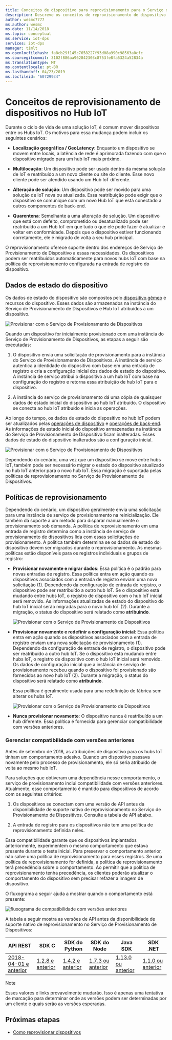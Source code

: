 ```yaml
---
title: Conceitos de dispositivo para reprovisionamento para o Serviço de Provisionamento de Dispositivos no Hub IoT do Azure | Microsoft Docs
description: Descreve os conceitos de reprovisionamento de dispositivo para o Serviço de Provisionamento de Dispositivos no Hub IoT do Azure
author: wesmc7777
ms.author: wesmc
ms.date: 11/14/2018
ms.topic: conceptual
ms.service: iot-dps
services: iot-dps
manager: timlt
ms.openlocfilehash: fa8cb29f145c7658227f93d08a990c98563a0cfc
ms.sourcegitcommit: 3102f886aa962842303c8753fe8fa5324a52834a
ms.translationtype: MT
ms.contentlocale: pt-BR
ms.lasthandoff: 04/23/2019
ms.locfileid: "60729934"
---
```

# <a name="iot-hub-device-reprovisioning-concepts"></a>Conceitos de reprovisionamento de dispositivos no Hub IoT

Durante o ciclo de vida de uma solução IoT, é comum mover dispositivos entre os Hubs IoT. Os motivos para essa mudança podem incluir os seguintes cenários:

* **Localização geográfica / GeoLatency**: Enquanto um dispositivo se movem entre locais, a latência de rede é aprimorada fazendo com que o dispositivo migrado para um hub IoT mais próximo.

* **Multilocação**: Um dispositivo pode ser usado dentro da mesma solução de IoT e reatribuído a um novo cliente ou site do cliente. Esse novo cliente pode ser atendido usando um Hub IoT diferente.

* **Alteração de solução**: Um dispositivo pode ser movido para uma solução de IoT nova ou atualizada. Essa reatribuição pode exigir que o dispositivo se comunique com um novo Hub IoT que está conectado a outros componentes de back-end.

* **Quarentena**: Semelhante a uma alteração de solução. Um dispositivo que está com defeito, comprometido ou desatualizado pode ser reatribuído a um Hub IoT em que tudo o que ele pode fazer é atualizar e voltar em conformidade. Depois que o dispositivo estiver funcionando corretamente, ele é migrado de volta a seu hub principal.

O reprovisionamento oferece suporte dentro dos endereços de Serviço de Provisionamento de Dispositivo a essas necessidades. Os dispositivos podem ser reatribuídos automaticamente para novos hubs IoT com base na política de reprovisionamento configurada na entrada de registro do dispositivo.

## <a name="device-state-data"></a>Dados de estado do dispositivo

Os dados de estado do dispositivo são compostos pelo [dispositivo gêmeo](../iot-hub/iot-hub-devguide-device-twins.md) e recursos do dispositivo. Esses dados são armazenados na instância do Serviço de Provisionamento de Dispositivos e Hub IoT atribuídos a um dispositivo.

![Provisionar com o Serviço de Provisionamento de Dispositivos](./media/concepts-device-reprovisioning/dps-provisioning.png)

Quando um dispositivo for inicialmente provisionado com uma instância do Serviço de Provisionamento de Dispositivos, as etapas a seguir são executadas:

1. O dispositivo envia uma solicitação de provisionamento para a instância do Serviço de Provisionamento de Dispositivos. A instância de serviço autentica a identidade do dispositivo com base em uma entrada de registro e cria a configuração inicial dos dados de estado do dispositivo. A instância de serviço atribui o dispositivo a um hub IoT com base na configuração do registro e retorna essa atribuição de hub IoT para o dispositivo.

2. A instância do serviço de provisionamento dá uma cópia de quaisquer dados de estado inicial do dispositivo ao hub IoT atribuído. O dispositivo se conecta ao hub IoT atribuído e inicia as operações.

Ao longo do tempo, os dados de estado do dispositivo no hub IoT podem ser atualizados pelas [operações de dispositivo](../iot-hub/iot-hub-devguide-device-twins.md#device-operations) e [operações de back-end](../iot-hub/iot-hub-devguide-device-twins.md#back-end-operations). As informações de estado inicial do dispositivo armazenadas na instância do Serviço de Provisionamento de Dispositivo ficam inalteradas. Esses dados de estado do dispositivo inalterados são a configuração inicial.

![Provisionar com o Serviço de Provisionamento de Dispositivos](./media/concepts-device-reprovisioning/dps-provisioning-2.png)

Dependendo do cenário, uma vez que um dispositivo se move entre hubs IoT, também pode ser necessário migrar o estado do dispositivo atualizado no hub IoT anterior para o novo hub IoT. Essa migração é suportada pelas políticas de reprovisionamento no Serviço de Provisionamento de Dispositivos.

## <a name="reprovisioning-policies"></a>Políticas de reprovisionamento

Dependendo do cenário, um dispositivo geralmente envia uma solicitação para uma instância de serviço de provisionamento na reinicialização. Ele também dá suporte a um método para disparar manualmente o provisionamento sob demanda. A política de reprovisionamento em uma entrada de registro determina como a instância de serviço de provisionamento de dispositivos lida com essas solicitações de provisionamento. A política também determina se os dados de estado do dispositivo devem ser migrados durante o reprovisionamento. As mesmas políticas estão disponíveis para os registros individuais e grupos de registro:

* **Provisionar novamente e migrar dados**: Essa política é o padrão para novas entradas de registro. Essa política entra em ação quando os dispositivos associados com a entrada de registro enviam uma nova solicitação (1). Dependendo da configuração de entrada de registro, o dispositivo pode ser reatribuído a outro hub IoT. Se o dispositivo está mudando entre hubs IoT, o registro de dispositivo com o hub IoT inicial será removido. As informações atualizadas de estado do dispositivo do hub IoT inicial serão migradas para o novo hub IoT (2). Durante a migração, o status do dispositivo será relatado como **atribuindo**.

    ![Provisionar com o Serviço de Provisionamento de Dispositivos](./media/concepts-device-reprovisioning/dps-reprovisioning-migrate.png)

* **Provisionar novamente e redefinir a configuração inicial**: Essa política entra em ação quando os dispositivos associados com a entrada de registro enviam uma nova solicitação de provisionamento (1). Dependendo da configuração de entrada de registro, o dispositivo pode ser reatribuído a outro hub IoT. Se o dispositivo está mudando entre hubs IoT, o registro de dispositivo com o hub IoT inicial será removido. Os dados de configuração inicial que a instância de serviço de provisionamento recebeu quando o dispositivo foi provisionado são fornecidos ao novo hub IoT (2). Durante a migração, o status do dispositivo será relatado como **atribuindo**.

    Essa política é geralmente usada para uma redefinição de fábrica sem alterar os hubs IoT.

    ![Provisionar com o Serviço de Provisionamento de Dispositivos](./media/concepts-device-reprovisioning/dps-reprovisioning-reset.png)

* **Nunca provisionar novamente**: O dispositivo nunca é reatribuído a um hub diferente. Essa política é fornecida para gerenciar compatibilidade com versões anteriores.

### <a name="managing-backwards-compatibility"></a>Gerenciar compatibilidade com versões anteriores

Antes de setembro de 2018, as atribuições de dispositivo para os hubs IoT tinham um comportamento adesivo. Quando um dispositivo passava novamente pelo processo de provisionamento, ele só seria atribuído de volta ao mesmo hub IoT.

Para soluções que obtiveram uma dependência nesse comportamento, o serviço de provisionamento inclui compatibilidade com versões anteriores. Atualmente, esse comportamento é mantido para dispositivos de acordo com os seguintes critérios:

1. Os dispositivos se conectam com uma versão de API antes da disponibilidade de suporte nativo de reprovisionamento no Serviço de Provisionamento de Dispositivos. Consulte a tabela de API abaixo.

2. A entrada de registro para os dispositivos não tem uma política de reprovisionamento definida neles.

Essa compatibilidade garante que os dispositivos implantados anteriormente, experimentem o mesmo comportamento que estava presente durante o teste inicial. Para preservar o comportamento anterior, não salve uma política de reprovisionamento para esses registros. Se uma política de reprovisionamento for definida, a política de reprovisionamento terá precedência sobre o comportamento. Ao permitir que a política de reprovisionamento tenha precedência, os clientes poderão atualizar o comportamento do dispositivo sem precisar refazer a imagem de dispositivo.

O fluxograma a seguir ajuda a mostrar quando o comportamento está presente:

![fluxograma de compatibilidade com versões anteriores](./media/concepts-device-reprovisioning/reprovisioning-compatibility-flow.png)

A tabela a seguir mostra as versões de API antes da disponibilidade de suporte nativo de reprovisionamento no Serviço de Provisionamento de Dispositivos:

| API REST | SDK C | SDK do Python |  SDK do Node | Java SDK | SDK .NET |
| -------- | ----- | ---------- | --------- | -------- | -------- |
| [2018-04-01 e anterior](/rest/api/iot-dps/createorupdateindividualenrollment/createorupdateindividualenrollment#uri-parameters) | [1.2.8 e anterior](https://github.com/Azure/azure-iot-sdk-c/blob/master/version.txt) | [1.4.2 e anterior](https://github.com/Azure/azure-iot-sdk-python/blob/0a549f21f7f4fc24bc036c1d2d5614e9544a9667/device/iothub_client_python/src/iothub_client_python.cpp#L53) | [1.7.3 ou anterior](https://github.com/Azure/azure-iot-sdk-node/blob/074c1ac135aebb520d401b942acfad2d58fdc07f/common/core/package.json#L3) | [1.13.0 ou anterior](https://github.com/Azure/azure-iot-sdk-java/blob/794c128000358b8ed1c4cecfbf21734dd6824de9/device/iot-device-client/pom.xml#L7) | [1.1.0 ou anterior](https://github.com/Azure/azure-iot-sdk-csharp/blob/9f7269f4f61cff3536708cf3dc412a7316ed6236/provisioning/device/src/Microsoft.Azure.Devices.Provisioning.Client.csproj#L20)

> [!NOTE]
> Esses valores e links provavelmente mudarão. Isso é apenas uma tentativa de marcação para determinar onde as versões podem ser determinadas por um cliente e quais serão as versões esperadas.

## <a name="next-steps"></a>Próximas etapas

* [Como reprovisionar dispositivos](how-to-reprovision.md)
